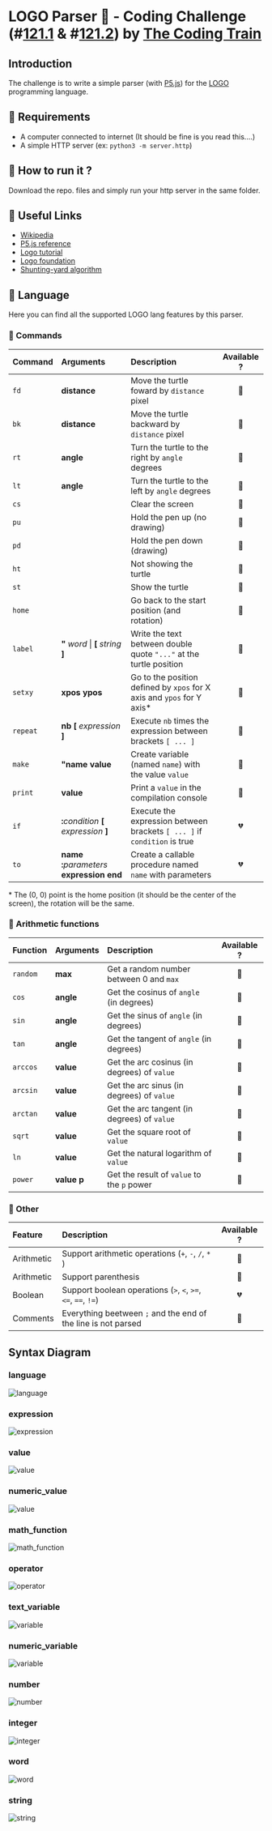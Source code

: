 # LOGO Parser :turtle: - Coding Challenge (#[121.1](https://youtu.be/i-k04yzfMpw) & #[121.2](https://youtu.be/aOqEm101fms)) by [The Coding Train](https://thecodingtrain.com/)

## Introduction
The challenge is to write a simple parser (with [P5.js](https://p5js.org/)) for the  [LOGO](https://en.wikipedia.org/wiki/Logo_(programming_language)) programming language.

## :turtle: Requirements
  - A computer connected to internet (It should be fine is you read this....)
  - A simple HTTP server (ex: `python3 -m server.http`)

## :turtle: How to run it ?
Download the repo. files and simply run your http server in the same folder.

## :turtle: Useful Links
  - [Wikipedia](https://en.wikipedia.org/wiki/Logo_(programming_language))
  - [P5.js reference](https://p5js.org/reference/)
  - [Logo tutorial](http://cs.brown.edu/courses/bridge/1997/Resources/LogoTutorial.html)
  - [Logo foundation](https://el.media.mit.edu/logo-foundation/)
  - [Shunting-yard algorithm](https://en.wikipedia.org/wiki/Shunting-yard_algorithm)

## :turtle: Language
Here you can find all the supported LOGO lang features by this parser.

### :turtle: Commands
| Command  | Arguments                                         | Description                                                              |  Available ?   |
| :------- | :------------------------------------------------ | :----------------------------------------------------------------------- | :------------: |
| `fd`     | **distance**                                      | Move the turtle foward by `distance` pixel                               | :green_heart:  |
| `bk`     | **distance**                                      | Move the turtle backward by `distance` pixel                             | :green_heart:  |
| `rt`     | **angle**                                         | Turn the turtle to the right by `angle` degrees                          | :green_heart:  |
| `lt`     | **angle**                                         | Turn the turtle to the left by `angle` degrees                           | :green_heart:  |
| `cs`     |                                                   | Clear the screen                                                         | :green_heart:  |
| `pu`     |                                                   | Hold the pen up (no drawing)                                             | :green_heart:  |
| `pd`     |                                                   | Hold the pen down (drawing)                                              | :green_heart:  |
| `ht`     |                                                   | Not showing the turtle                                                   | :green_heart:  |
| `st`     |                                                   | Show the turtle                                                          | :green_heart:  |
| `home`   |                                                   | Go back to the start position (and rotation)                             | :green_heart:  |
| `label`  | **"** _word_  \|  **[** _string_ **]**            | Write the text between double quote `"..."` at the turtle position       | :green_heart:  |
| `setxy`  | **xpos** **ypos**                                 | Go to the position defined by `xpos` for X axis and `ypos` for Y axis*   | :green_heart:  |
| `repeat` | **nb** **[** _expression_ **]**                   | Execute `nb` times the expression between brackets `[ ... ]`             | :green_heart:  |
| `make`   | **"**__name__ **value**                           | Create variable (named `name`) with the value `value`                    | :green_heart:  |
| `print`  | **value**                                         | Print a `value` in the compilation console                               | :green_heart:  |
| `if`     | **:**_condition_ **[** _expression_ **]**         | Execute the expression between brackets `[ ... ]` if `condition` is true | :broken_heart: |
| `to`     | **name** **:**_parameters_ __expression__ **end** | Create a callable procedure named `name` with parameters                 | :broken_heart: |


\* The (0, 0) point is the home position (it should be the center of the screen), the rotation will be the same. 


### :turtle: Arithmetic functions

| Function | Arguments       | Description                                 |  Available ?  |
| :------- | :-------------- | :------------------------------------------ | :-----------: |
| `random` | **max**         | Get a random number between 0 and `max`     | :green_heart: |
| `cos`    | **angle**       | Get the cosinus of `angle`  (in degrees)    | :green_heart: |
| `sin`    | **angle**       | Get the sinus of `angle` (in degrees)       | :green_heart: |
| `tan`    | **angle**       | Get the tangent of `angle` (in degrees)     | :green_heart: |
| `arccos` | **value**       | Get the arc cosinus (in degrees) of `value` | :green_heart: |
| `arcsin` | **value**       | Get the arc sinus (in degrees) of `value`   | :green_heart: |
| `arctan` | **value**       | Get the arc tangent (in degrees) of `value` | :green_heart: |
| `sqrt`   | **value**       | Get the square root of `value`              | :green_heart: |
| `ln`     | **value**       | Get the natural logarithm of `value`        | :green_heart: |
| `power`  | **value** **p** | Get the result of `value` to the `p` power  | :green_heart: |


### :turtle: Other

| Feature    | Description                                                   |  Available ?   |
| :--------- | :------------------------------------------------------------ | :------------: |
| Arithmetic | Support arithmetic operations (`+`, `-`, `/`, `*` )           | :green_heart:  |
| Arithmetic | Support parenthesis                                           | :green_heart: |
| Boolean    | Support boolean operations (`>`, `<`, `>=`, `<=`, `==`, `!=`) | :broken_heart: |
| Comments   | Everything beetween `;` and the end of the line is not parsed | :green_heart:  |


## Syntax Diagram
### language
![language](doc/language.png)

### expression
![expression](doc/expression.png)

### value
![value](doc/value.png)

### numeric_value
![value](doc/numeric_value.png)

### math_function
![math_function](doc/math_function.png)

### operator
![operator](doc/operator.png)

### text_variable
![variable](doc/text_variable.png)

### numeric_variable
![variable](doc/numeric_variable.png)

### number
![number](doc/number.png)

### integer
![integer](doc/integer.png)

### word
![word](doc/word.png)

### string
![string](doc/string.png)
